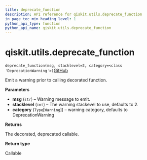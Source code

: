 ```yaml
---
title: deprecate_function
description: API reference for qiskit.utils.deprecate_function
in_page_toc_min_heading_level: 1
python_api_type: function
python_api_name: qiskit.utils.deprecate_function
---
```


# qiskit.utils.deprecate\_function

<span id="qiskit.utils.deprecate_function" />

`deprecate_function(msg, stacklevel=2, category=<class 'DeprecationWarning'>)`[GitHub](https://github.com/qiskit/qiskit/tree/stable/0.39/qiskit/utils/deprecation.py "view source code")

Emit a warning prior to calling decorated function.

**Parameters**

*   **msg** (`str`) – Warning message to emit.
*   **stacklevel** (`int`) – The warning stackevel to use, defaults to 2.
*   **category** (`Type`\[`Warning`]) – warning category, defaults to DeprecationWarning

**Returns**

The decorated, deprecated callable.

**Return type**

Callable

